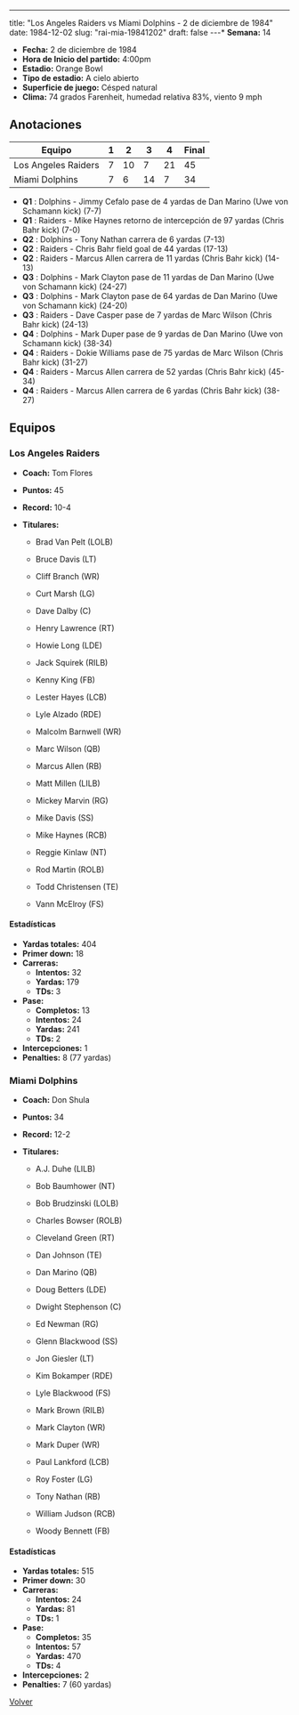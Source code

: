 ---
title: "Los Angeles Raiders vs Miami Dolphins - 2 de diciembre de 1984"
date: 1984-12-02
slug: "rai-mia-19841202"
draft: false
---* **Semana:** 14
* **Fecha:** 2 de diciembre de 1984
* **Hora de Inicio del partido:** 4:00pm
* **Estadio:** Orange Bowl
* **Tipo de estadio:** A cielo abierto
* **Superficie de juego:** Césped natural
* **Clima:** 74 grados Farenheit, humedad relativa 83%, viento 9 mph




## Anotaciones
| Equipo | 1 | 2 | 3 | 4 | Final |
|--------|---|---|---|---|-------|
| Los Angeles Raiders  | 7 | 10 | 7 | 21  | 45 |
| Miami Dolphins  | 7 | 6 | 14 | 7  | 34 |
* **Q1** : Dolphins - Jimmy Cefalo pase de 4 yardas de Dan Marino (Uwe von Schamann kick) (7-7)
* **Q1** : Raiders - Mike Haynes retorno de intercepción de 97 yardas (Chris Bahr kick) (7-0)
* **Q2** : Dolphins - Tony Nathan carrera de 6 yardas (7-13)
* **Q2** : Raiders - Chris Bahr field goal de 44 yardas (17-13)
* **Q2** : Raiders - Marcus Allen carrera de 11 yardas (Chris Bahr kick) (14-13)
* **Q3** : Dolphins - Mark Clayton pase de 11 yardas de Dan Marino (Uwe von Schamann kick) (24-27)
* **Q3** : Dolphins - Mark Clayton pase de 64 yardas de Dan Marino (Uwe von Schamann kick) (24-20)
* **Q3** : Raiders - Dave Casper pase de 7 yardas de Marc Wilson (Chris Bahr kick) (24-13)
* **Q4** : Dolphins - Mark Duper pase de 9 yardas de Dan Marino (Uwe von Schamann kick) (38-34)
* **Q4** : Raiders - Dokie Williams pase de 75 yardas de Marc Wilson (Chris Bahr kick) (31-27)
* **Q4** : Raiders - Marcus Allen carrera de 52 yardas (Chris Bahr kick) (45-34)
* **Q4** : Raiders - Marcus Allen carrera de 6 yardas (Chris Bahr kick) (38-27)


## Equipos


### Los Angeles Raiders
* **Coach:** Tom Flores
* **Puntos:** 45
* **Record:** 10-4
* **Titulares:** 

  * Brad Van Pelt (LOLB) 

  * Bruce Davis (LT) 

  * Cliff Branch (WR) 

  * Curt Marsh (LG) 

  * Dave Dalby (C) 

  * Henry Lawrence (RT) 

  * Howie Long (LDE) 

  * Jack Squirek (RILB) 

  * Kenny King (FB) 

  * Lester Hayes (LCB) 

  * Lyle Alzado (RDE) 

  * Malcolm Barnwell (WR) 

  * Marc Wilson (QB) 

  * Marcus Allen (RB) 

  * Matt Millen (LILB) 

  * Mickey Marvin (RG) 

  * Mike Davis (SS) 

  * Mike Haynes (RCB) 

  * Reggie Kinlaw (NT) 

  * Rod Martin (ROLB) 

  * Todd Christensen (TE) 

  * Vann McElroy (FS) 

#### Estadísticas
* **Yardas totales:** 404
* **Primer down:** 18
* **Carreras:**
  * **Intentos:** 32
  * **Yardas:** 179
  * **TDs:** 3
* **Pase:**
  * **Completos:** 13
  * **Intentos:** 24
  * **Yardas:** 241
  * **TDs:** 2
* **Intercepciones:** 1
* **Penalties:** 8 (77 yardas)

### Miami Dolphins
* **Coach:** Don Shula
* **Puntos:** 34
* **Record:** 12-2
* **Titulares:** 

  * A.J. Duhe (LILB) 

  * Bob Baumhower (NT) 

  * Bob Brudzinski (LOLB) 

  * Charles Bowser (ROLB) 

  * Cleveland Green (RT) 

  * Dan Johnson (TE) 

  * Dan Marino (QB) 

  * Doug Betters (LDE) 

  * Dwight Stephenson (C) 

  * Ed Newman (RG) 

  * Glenn Blackwood (SS) 

  * Jon Giesler (LT) 

  * Kim Bokamper (RDE) 

  * Lyle Blackwood (FS) 

  * Mark Brown (RILB) 

  * Mark Clayton (WR) 

  * Mark Duper (WR) 

  * Paul Lankford (LCB) 

  * Roy Foster (LG) 

  * Tony Nathan (RB) 

  * William Judson (RCB) 

  * Woody Bennett (FB) 

#### Estadísticas
* **Yardas totales:** 515
* **Primer down:** 30
* **Carreras:**
  * **Intentos:** 24
  * **Yardas:** 81
  * **TDs:** 1
* **Pase:**
  * **Completos:** 35
  * **Intentos:** 57
  * **Yardas:** 470
  * **TDs:** 4
* **Intercepciones:** 2
* **Penalties:** 7 (60 yardas)


[Volver](/historia/1984)
